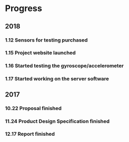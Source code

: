 # Progress

## 2018

### 1.12 Sensors for testing purchased

### 1.15 Project website launched

### 1.16 Started testing the gyroscope/accelerometer

### 1.17 Started working on the server software


## 2017

### 10.22 Proposal finished

### 11.24 Product Design Specification finished

### 12.17 Report finished
